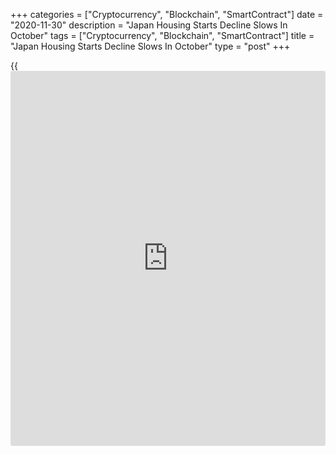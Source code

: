 +++
categories = ["Cryptocurrency", "Blockchain", "SmartContract"]
date = "2020-11-30"
description = "Japan Housing Starts Decline Slows In October"
tags = ["Cryptocurrency", "Blockchain", "SmartContract"]
title = "Japan Housing Starts Decline Slows In October"
type = "post"
+++

{{<iframe id="large-banner" src="https://www.bounty.group/#slide=1.0" width="100%" height="600" scrolling="no" style="border: 0px solid rgb(216, 221, 230); border-radius: 3px;">}}

Japan's housing starts declined in October albeit at a softer pace, data
from the Ministry of Land, Infrastructure, Transport and Tourism showed
on Monday.

Housing starts decreased 8.3 percent year-on-year in October, following
a 9.9 percent fall in September. Economists had forecast an annual
decline of 8.6 percent.

Annualized housing starts decreased to 802,000 in October from 815,000
in the previous month.

Data also showed that construction orders received by the big 50
contractors fell marginally by 0.1 percent on a yearly basis in October,
after a 10.6 percent drop in September.

For comments and feedback [contact](https://www.playgroundfx.com/contact/): editorial@rtt[news](https://www.letsplayfx.com/blog/forex-news-website/).com

[Economic News][1]

 **What parts of the world are seeing the best (and worst) economic
performances lately? Click[here][2] to check out our [Econ Scorecard][2]
and find out! See up-to-the-moment [ranking](https://www.playgroundfx.com/blog/crypto-exchange-ranking/)s for the best and worst
performers in [GDP][3], [unemployment rate][4], [inflation][5] and much
more.**

   1. www.rtt[news](https://www.letsplayfx.com/blog/forex-news-website/).com/Content/EconomicNews.aspx
   2. www.rtt[news](https://www.letsplayfx.com/blog/forex-news-website/).com/economic-scorecard/world-rank/unemployment-rate/highest-performance.aspx
   3. www.rtt[news](https://www.letsplayfx.com/blog/forex-news-website/).com/economic-scorecard/world-rank/GDP/highest-performance.aspx
   4. www.rtt[news](https://www.letsplayfx.com/blog/forex-news-website/).com/economic-scorecard/world-rank/unemployment-rate/lowest-performance.aspx
   5. www.rtt[news](https://www.letsplayfx.com/blog/forex-news-website/).com/economic-scorecard/world-rank/CPI/highest-performance.aspx